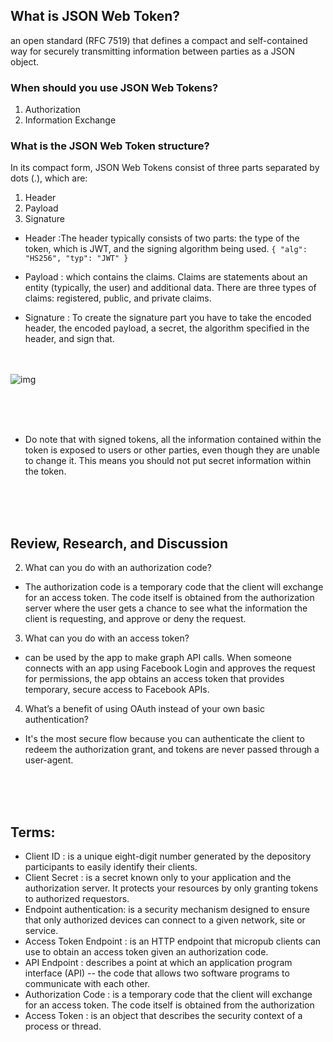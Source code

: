 ## What is JSON Web Token?
an open standard (RFC 7519) that defines a compact and self-contained way for securely transmitting information between parties as a JSON object. 


### When should you use JSON Web Tokens?
1. Authorization
2. Information Exchange

### What is the JSON Web Token structure?
In its compact form, JSON Web Tokens consist of three parts separated by dots (.), which are:
1. Header
2. Payload
3. Signature

* Header :The header typically consists of two parts: the type of the token, which is JWT, and the signing algorithm being used.
`{
  "alg": "HS256",
  "typ": "JWT"
}`

* Payload : which contains the claims. Claims are statements about an entity (typically, the user) and additional data. There are three types of claims: registered, public, and private claims.
 
* Signature : To create the signature part you have to take the encoded header, the encoded payload, a secret, the algorithm specified in the header, and sign that.
<br><br><br>

![img](https://cdn2.auth0.com/docs/media/articles/api-auth/client-credentials-grant.png)

<br><br><br>


* Do note that with signed tokens, all the information contained within the token is exposed to users or other parties, even though they are unable to change it. This means you should not put secret information within the token.

<br><br><br>

## Review, Research, and Discussion  
2. What can you do with an authorization code?
- The authorization code is a temporary code that the client will exchange for an access token. The code itself is obtained from the authorization server where the user gets a chance to see what the information the client is requesting, and approve or deny the request.
3. What can you do with an access token?
- can be used by the app to make graph API calls. When someone connects with an app using Facebook Login and approves the request for permissions, the app obtains an access token that provides temporary, secure access to Facebook APIs.
4. What’s a benefit of using OAuth instead of your own basic authentication?
- It's the most secure flow because you can authenticate the client to redeem the authorization grant, and tokens are never passed through a user-agent.

<br><br><br>

## Terms:
* Client ID : is a unique eight-digit number generated by the depository participants to easily identify their clients.
* Client Secret : is a secret known only to your application and the authorization server. It protects your resources by only granting tokens to authorized requestors. 
* Endpoint authentication: is a security mechanism designed to ensure that only authorized devices can connect to a given network, site or service.
* Access Token Endpoint : is an HTTP endpoint that micropub clients can use to obtain an access token given an authorization code.
* API Endpoint : describes a point at which an application program interface (API) -- the code that allows two software programs to communicate with each other.
* Authorization Code : is a temporary code that the client will exchange for an access token. The code itself is obtained from the authorization 
*  Access Token : is an object that describes the security context of a process or thread.

